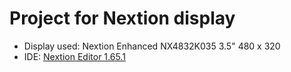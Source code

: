 # Project for Nextion display

* Display used: Nextion Enhanced NX4832K035 3.5" 480 x 320
* IDE: [Nextion Editor 1.65.1](https://nextion.tech/nextion-editor/#_section1)